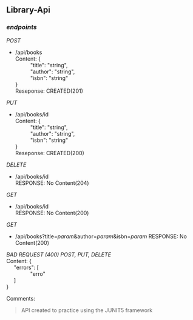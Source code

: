 ## Library-Api

### *endpoints*

*POST*
* /api/books<br>
 		 Content: {<br>
		 	&nbsp;&nbsp;&nbsp;&nbsp;&nbsp;&nbsp;&nbsp;&nbsp;&nbsp;&nbsp;"title": "string",<br>
			&nbsp;&nbsp;&nbsp;&nbsp;&nbsp;&nbsp;&nbsp;&nbsp;&nbsp;&nbsp;"author": "string",<br>
			&nbsp;&nbsp;&nbsp;&nbsp;&nbsp;&nbsp;&nbsp;&nbsp;&nbsp;&nbsp;"isbn": "string"<br>
		 }<br>
		 Reseponse: CREATED(201)

*PUT*
* /api/books/id<br>
 		 Content: {<br>
		 	&nbsp;&nbsp;&nbsp;&nbsp;&nbsp;&nbsp;&nbsp;&nbsp;&nbsp;&nbsp;"title": "string",<br>
			&nbsp;&nbsp;&nbsp;&nbsp;&nbsp;&nbsp;&nbsp;&nbsp;&nbsp;&nbsp;"author": "string",<br>
			&nbsp;&nbsp;&nbsp;&nbsp;&nbsp;&nbsp;&nbsp;&nbsp;&nbsp;&nbsp;"isbn": "string"<br>
		 }<br>
		 Reseponse: CREATED(200)

*DELETE*
* /api/books/id<br>
		RESPONSE: No Content(204)

*GET*
* /api/books/id<br>
		RESPONSE: No Content(200)

*GET*
* /api/books?title=*param*&author=*param*&isbn=*param*
		RESPONSE: No Content(200)

*BAD REQUEST (400) POST, PUT, DELETE*<br>
 Content: {<br>
 		&nbsp;&nbsp;&nbsp;&nbsp;&nbsp;"errors": [<br>
			&nbsp;&nbsp;&nbsp;&nbsp;&nbsp;&nbsp;&nbsp;&nbsp;&nbsp;&nbsp;&nbsp;&nbsp;&nbsp;&nbsp;&nbsp;&nbsp;"erro"<br>
		&nbsp;&nbsp;&nbsp;&nbsp;&nbsp;]<br>
	  }

Comments:
> API created to practice using the JUNIT5 framework
